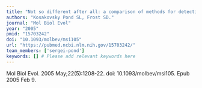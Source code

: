 ```yaml
---
title: "Not so different after all: a comparison of methods for detecting amino acid sites under selection"
authors: "Kosakovsky Pond SL, Frost SD."
journal: "Mol Biol Evol"
year: "2005"
pmid: "15703242"
doi: "10.1093/molbev/msi105"
url: "https://pubmed.ncbi.nlm.nih.gov/15703242/"
team_members: ['sergei-pond']
keywords: [] # Please add relevant keywords here
---
```

Mol Biol Evol. 2005 May;22(5):1208-22. doi: 10.1093/molbev/msi105. Epub 2005 Feb 9.